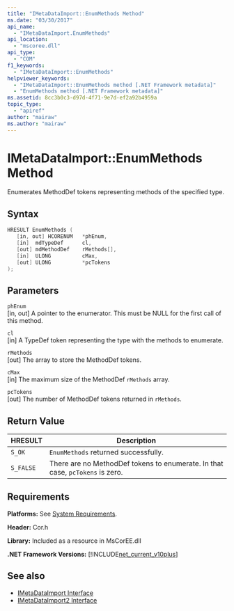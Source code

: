 ```yaml
---
title: "IMetaDataImport::EnumMethods Method"
ms.date: "03/30/2017"
api_name: 
  - "IMetaDataImport.EnumMethods"
api_location: 
  - "mscoree.dll"
api_type: 
  - "COM"
f1_keywords: 
  - "IMetaDataImport::EnumMethods"
helpviewer_keywords: 
  - "IMetaDataImport::EnumMethods method [.NET Framework metadata]"
  - "EnumMethods method [.NET Framework metadata]"
ms.assetid: 8cc3b0c3-d97d-4f71-9e7d-ef2a92b4959a
topic_type: 
  - "apiref"
author: "mairaw"
ms.author: "mairaw"
---
```

# IMetaDataImport::EnumMethods Method
Enumerates MethodDef tokens representing methods of the specified type.  
  
## Syntax  
  
```cpp  
HRESULT EnumMethods (  
   [in, out] HCORENUM   *phEnum,   
   [in]  mdTypeDef      cl,   
   [out] mdMethodDef    rMethods[],   
   [in]  ULONG          cMax,   
   [out] ULONG          *pcTokens  
);  
```  
  
## Parameters  
 `phEnum`  
 [in, out] A pointer to the enumerator. This must be NULL for the first call of this method.  
  
 `cl`  
 [in] A TypeDef token representing the type with the methods to enumerate.  
  
 `rMethods`  
 [out] The array to store the MethodDef tokens.  
  
 `cMax`  
 [in] The maximum size of the MethodDef `rMethods` array.  
  
 `pcTokens`  
 [out] The number of MethodDef tokens returned in `rMethods`.  
  
## Return Value  
  
|HRESULT|Description|  
|-------------|-----------------|  
|`S_OK`|`EnumMethods` returned successfully.|  
|`S_FALSE`|There are no MethodDef tokens to enumerate. In that case, `pcTokens` is zero.|  
  
## Requirements  
 **Platforms:** See [System Requirements](../../../../docs/framework/get-started/system-requirements.md).  
  
 **Header:** Cor.h  
  
 **Library:** Included as a resource in MsCorEE.dll  
  
 **.NET Framework Versions:** [!INCLUDE[net_current_v10plus](../../../../includes/net-current-v10plus-md.md)]  
  
## See also

- [IMetaDataImport Interface](../../../../docs/framework/unmanaged-api/metadata/imetadataimport-interface.md)
- [IMetaDataImport2 Interface](../../../../docs/framework/unmanaged-api/metadata/imetadataimport2-interface.md)
